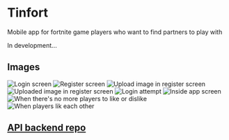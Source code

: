 # Tinfort

Mobile app for fortnite game players who want to find partners to play with

In development...



## Images
![Login screen](https://github.com/jcagz96/Tinfort_App/blob/master/Readme_images/1.jpg?raw=true)
![Register screen](https://github.com/jcagz96/Tinfort_App/blob/master/Readme_images/2.jpg?raw=true)
![Upload image in register screen](https://github.com/jcagz96/Tinfort_App/blob/master/Readme_images/4.jpg?raw=true)
![Uploaded image in register screen](https://github.com/jcagz96/Tinfort_App/blob/master/Readme_images/3.jpg?raw=true)
![Login attempt](https://github.com/jcagz96/Tinfort_App/blob/master/Readme_images/5.jpg?raw=true)
![Inside app screen](https://github.com/jcagz96/Tinfort_App/blob/master/Readme_images/6.jpg?raw=true)
![When there's no more players to like or dislike](https://github.com/jcagz96/Tinfort_App/blob/master/Readme_images/7.jpg?raw=true)
![When players lik each other](https://github.com/jcagz96/Tinfort_App/blob/master/Readme_images/8.jpg?raw=true)

## [API backend repo](https://github.com/jcagz96/Tinfort_Backend)